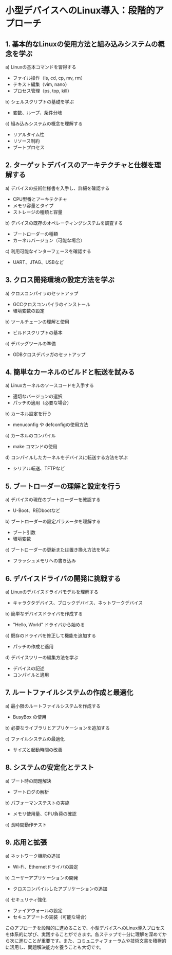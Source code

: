 # 小型デバイスへのLinux導入：段階的アプローチ

## 1. 基本的なLinuxの使用方法と組み込みシステムの概念を学ぶ

a) Linuxの基本コマンドを習得する
   - ファイル操作（ls, cd, cp, mv, rm）
   - テキスト編集（vim, nano）
   - プロセス管理（ps, top, kill）

b) シェルスクリプトの基礎を学ぶ
   - 変数、ループ、条件分岐

c) 組み込みシステムの概念を理解する
   - リアルタイム性
   - リソース制約
   - ブートプロセス

## 2. ターゲットデバイスのアーキテクチャと仕様を理解する

a) デバイスの技術仕様書を入手し、詳細を確認する
   - CPU型番とアーキテクチャ
   - メモリ容量とタイプ
   - ストレージの種類と容量

b) デバイスの既存のオペレーティングシステムを調査する
   - ブートローダーの種類
   - カーネルバージョン（可能な場合）

c) 利用可能なインターフェースを確認する
   - UART、JTAG、USBなど

## 3. クロス開発環境の設定方法を学ぶ

a) クロスコンパイラのセットアップ
   - GCCクロスコンパイラのインストール
   - 環境変数の設定

b) ツールチェーンの理解と使用
   - ビルドスクリプトの基本

c) デバッグツールの準備
   - GDBクロスデバッガのセットアップ

## 4. 簡単なカーネルのビルドと転送を試みる

a) Linuxカーネルのソースコードを入手する
   - 適切なバージョンの選択
   - パッチの適用（必要な場合）

b) カーネル設定を行う
   - menuconfig や defconfigの使用方法

c) カーネルのコンパイル
   - make コマンドの使用

d) コンパイルしたカーネルをデバイスに転送する方法を学ぶ
   - シリアル転送、TFTPなど

## 5. ブートローダーの理解と設定を行う

a) デバイスの現在のブートローダーを確認する
   - U-Boot、REDbootなど

b) ブートローダーの設定パラメータを理解する
   - ブート引数
   - 環境変数

c) ブートローダーの更新または置き換え方法を学ぶ
   - フラッシュメモリへの書き込み

## 6. デバイスドライバの開発に挑戦する

a) Linuxのデバイスドライバモデルを理解する
   - キャラクタデバイス、ブロックデバイス、ネットワークデバイス

b) 簡単なデバイスドライバを作成する
   - "Hello, World" ドライバから始める

c) 既存のドライバを修正して機能を追加する
   - パッチの作成と適用

d) デバイスツリーの編集方法を学ぶ
   - デバイスの記述
   - コンパイルと適用

## 7. ルートファイルシステムの作成と最適化

a) 最小限のルートファイルシステムを作成する
   - BusyBox の使用

b) 必要なライブラリとアプリケーションを追加する

c) ファイルシステムの最適化
   - サイズと起動時間の改善

## 8. システムの安定化とテスト

a) ブート時の問題解決
   - ブートログの解析

b) パフォーマンステストの実施
   - メモリ使用量、CPU負荷の確認

c) 長時間動作テスト

## 9. 応用と拡張

a) ネットワーク機能の追加
   - Wi-Fi、Ethernetドライバの設定

b) ユーザーアプリケーションの開発
   - クロスコンパイルしたアプリケーションの追加

c) セキュリティ強化
   - ファイアウォールの設定
   - セキュアブートの実装（可能な場合）

このアプローチを段階的に進めることで、小型デバイスへのLinux導入プロセスを体系的に学び、実践することができます。各ステップで十分に理解を深めてから次に進むことが重要です。また、コミュニティフォーラムや技術文書を積極的に活用し、問題解決能力を養うことも大切です。

